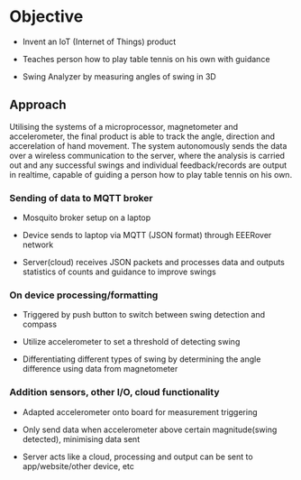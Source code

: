 # Objective

* Invent an IoT (Internet of Things) product

* Teaches person how to play table tennis on his own with guidance

* Swing Analyzer by measuring angles of swing in 3D


## Approach

Utilising the systems of a microprocessor, magnetometer and accelerometer, the final product is able to track the angle, direction and accerelation of hand movement. The system autonomously sends the data over a wireless communication to the server, where the analysis is carried out and any successful swings and individual feedback/records are output in realtime, capable of guiding a person how to play table tennis on his own.


### Sending of data to MQTT broker
* Mosquito broker setup on a laptop

* Device sends to laptop via MQTT (JSON format) through EEERover network

* Server(cloud) receives JSON packets and processes data and outputs statistics of counts and guidance to improve swings



### On device processing/formatting
* Triggered by push button to switch between swing detection and compass

* Utilize accelerometer to set a threshold of detecting swing

* Differentiating different types of swing by determining the angle difference using data from magnetometer



### Addition sensors, other I/O, cloud functionality
* Adapted accelerometer onto board for measurement triggering

* Only send data when accelerometer above certain magnitude(swing detected), minimising data sent

* Server acts like a cloud, processing and output can be sent to app/website/other device, etc
